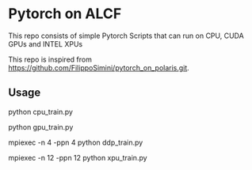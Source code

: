 # Pytorch on ALCF 

This repo consists of simple Pytorch Scripts that can run on CPU, CUDA GPUs and INTEL XPUs

This repo is inspired from https://github.com/FilippoSimini/pytorch_on_polaris.git. 

## Usage

python cpu_train.py

python gpu_train.py

mpiexec -n 4 -ppn 4 python ddp_train.py

mpiexec -n 12 -ppn 12 python xpu_train.py


 
